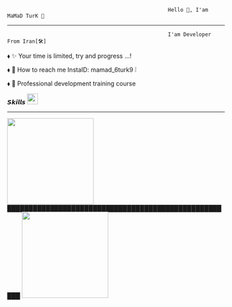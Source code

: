                                                         Hello 👋, I'am MaMaD TurK 👑
________________________________________________________________________________________________________________________________________________________________________                                                            
                                                        I'am Developer From Iran[🛠]
⬧︎ ✨ Your time is limited, try and progress ...!  

⬧︎ 📣 How to reach me  InstaID: mamad_6turk9 ❕                                                                          

⬧︎ 💼 Professional development training course

𝙎𝙠𝙞𝙡𝙡𝙨 <img src="https://camo.githubusercontent.com/beb64ff21c883e318e4f5db5231c2ba4175705bea1c9249e82a41ab375db4f75/68747470733a2f2f6d65646961322e67697068792e636f6d2f6d656469612f51737347456d706b79454f684243623765312f67697068792e6769663f6369643d656366303565343761306e336769316266716e74716d6f62386739616964316f796a327772336473336d67373030626c267269643d67697068792e676966" width="25px" data-canonical-src="https://media2.giphy.com/media/QssGEmpkyEOhBCb7e1/giphy.gif?cid=ecf05e47a0n3gi1bfqntqmob8g9aid1oyj2wr3ds3mg700bl&amp;rid=giphy.gif" style="max-width: 100%;">

______________________________________________________________________________________________________________________________________________________
<img src="http://www.upsara.com/images/l146234_.jpg" width="200px" style="max-width: 100%;"> █████████████████████████████████████████████████████ <img src="https://media1.giphy.com/media/qgQUggAC3Pfv687qPC/giphy.gif" width="200px" style="max-width: 100%;">               

